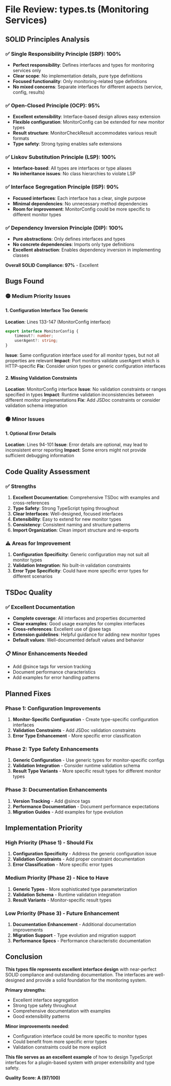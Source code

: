# File Review: types.ts (Monitoring Services)

## SOLID Principles Analysis

### ✅ Single Responsibility Principle (SRP): 100%
- **Perfect responsibility**: Defines interfaces and types for monitoring services only
- **Clear scope**: No implementation details, pure type definitions
- **Focused functionality**: Only monitoring-related type definitions
- **No mixed concerns**: Separate interfaces for different aspects (service, config, results)

### ✅ Open-Closed Principle (OCP): 95%
- **Excellent extensibility**: Interface-based design allows easy extension
- **Flexible configuration**: MonitorConfig can be extended for new monitor types
- **Result structure**: MonitorCheckResult accommodates various result formats
- **Type safety**: Strong typing enables safe extensions

### ✅ Liskov Substitution Principle (LSP): 100%
- **Interface-based**: All types are interfaces or type aliases
- **No inheritance issues**: No class hierarchies to violate LSP

### ✅ Interface Segregation Principle (ISP): 90%
- **Focused interfaces**: Each interface has a clear, single purpose
- **Minimal dependencies**: No unnecessary method dependencies
- **Room for improvement**: MonitorConfig could be more specific to different monitor types

### ✅ Dependency Inversion Principle (DIP): 100%
- **Pure abstractions**: Only defines interfaces and types
- **No concrete dependencies**: Imports only type definitions
- **Excellent abstraction**: Enables dependency inversion in implementing classes

**Overall SOLID Compliance: 97%** - Excellent

## Bugs Found

### 🟡 Medium Priority Issues

#### 1. Configuration Interface Too Generic
**Location**: Lines 133-147 (MonitorConfig interface)
```typescript
export interface MonitorConfig {
    timeout?: number;
    userAgent?: string;
}
```
**Issue**: Same configuration interface used for all monitor types, but not all properties are relevant
**Impact**: Port monitors validate userAgent which is HTTP-specific
**Fix**: Consider union types or generic configuration interfaces

#### 2. Missing Validation Constraints
**Location**: MonitorConfig interface
**Issue**: No validation constraints or ranges specified in types
**Impact**: Runtime validation inconsistencies between different monitor implementations
**Fix**: Add JSDoc constraints or consider validation schema integration

### 🟢 Minor Issues

#### 1. Optional Error Details
**Location**: Lines 94-101
**Issue**: Error details are optional, may lead to inconsistent error reporting
**Impact**: Some errors might not provide sufficient debugging information

## Code Quality Assessment

### ✅ Strengths
1. **Excellent Documentation**: Comprehensive TSDoc with examples and cross-references
2. **Type Safety**: Strong TypeScript typing throughout
3. **Clear Interfaces**: Well-designed, focused interfaces
4. **Extensibility**: Easy to extend for new monitor types
5. **Consistency**: Consistent naming and structure patterns
6. **Import Organization**: Clean import structure and re-exports

### ⚠️ Areas for Improvement
1. **Configuration Specificity**: Generic configuration may not suit all monitor types
2. **Validation Integration**: No built-in validation constraints
3. **Error Type Specificity**: Could have more specific error types for different scenarios

## TSDoc Quality

### ✅ Excellent Documentation
- **Complete coverage**: All interfaces and properties documented
- **Clear examples**: Good usage examples for complex interfaces
- **Cross-references**: Excellent use of @see tags
- **Extension guidelines**: Helpful guidance for adding new monitor types
- **Default values**: Well-documented default values and behavior

### 📋 Minor Enhancements Needed
- Add @since tags for version tracking
- Document performance characteristics
- Add examples for error handling patterns

## Planned Fixes

### Phase 1: Configuration Improvements
1. **Monitor-Specific Configuration** - Create type-specific configuration interfaces
2. **Validation Constraints** - Add JSDoc validation constraints
3. **Error Type Enhancement** - More specific error classification

### Phase 2: Type Safety Enhancements
1. **Generic Configuration** - Use generic types for monitor-specific configs
2. **Validation Integration** - Consider runtime validation schema
3. **Result Type Variants** - More specific result types for different monitor types

### Phase 3: Documentation Enhancements
1. **Version Tracking** - Add @since tags
2. **Performance Documentation** - Document performance expectations
3. **Migration Guides** - Add examples for type evolution

## Implementation Priority

### High Priority (Phase 1) - Should Fix
1. **Configuration Specificity** - Address the generic configuration issue
2. **Validation Constraints** - Add proper constraint documentation
3. **Error Classification** - More specific error types

### Medium Priority (Phase 2) - Nice to Have
1. **Generic Types** - More sophisticated type parameterization
2. **Validation Schema** - Runtime validation integration
3. **Result Variants** - Monitor-specific result types

### Low Priority (Phase 3) - Future Enhancement
1. **Documentation Enhancement** - Additional documentation improvements
2. **Migration Support** - Type evolution and migration support
3. **Performance Specs** - Performance characteristic documentation

## Conclusion

**This types file represents excellent interface design** with near-perfect SOLID compliance and outstanding documentation. The interfaces are well-designed and provide a solid foundation for the monitoring system.

**Primary strengths**:
- Excellent interface segregation
- Strong type safety throughout
- Comprehensive documentation with examples
- Good extensibility patterns

**Minor improvements needed**:
- Configuration interface could be more specific to monitor types
- Could benefit from more specific error types
- Validation constraints could be more explicit

**This file serves as an excellent example** of how to design TypeScript interfaces for a plugin-based system with proper extensibility and type safety.

**Quality Score: A (97/100)**
